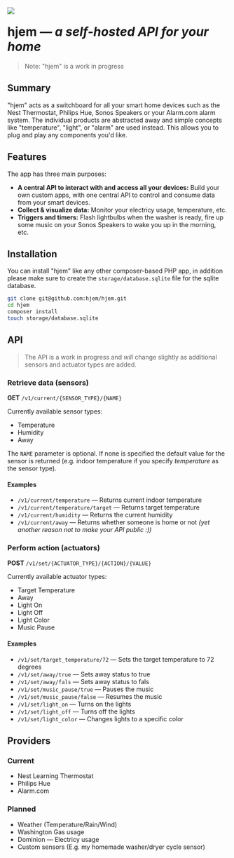 <img src="http://i.imgur.com/gMhidJO.png" align="left">
<h1>hjem <em>&mdash; a self-hosted API for your home</em></h1>

> Note: "hjem" is a work in progress

## Summary
"hjem" acts as a switchboard for all your smart home devices such as the Nest Thermostat, Philips Hue, Sonos Speakers or your Alarm.com alarm system. The individual products are abstracted away and simple concepts like "temperature", "light", or "alarm" are used instead. This allows you to plug and play any components you'd like.

## Features
The app has three main purposes:
* **A central API to interact with and access all your devices:** Build your own custom apps, with one central API to control and consume data from your smart devices.
* **Collect & visualize data:** Monitor your electricy usage, temperature, etc.
* **Triggers and timers:** Flash lightbulbs when the washer is ready, fire up some music on your Sonos Speakers to wake you up in the morning, etc.

## Installation
You can install "hjem" like any other composer-based PHP app, in addition please make sure to create the `storage/database.sqlite` file for the sqlite database.

```bash
git clone git@github.com:hjem/hjem.git
cd hjem
composer install
touch storage/database.sqlite
```

## API

> The API is a work in progress and *will* change slightly as additional sensors and actuator types are added.

### Retrieve data (sensors)

**GET** `/v1/current/{SENSOR_TYPE}/{NAME}`

Currently available sensor types:
* Temperature
* Humidity
* Away

The `NAME` parameter is optional. If none is specified the default value for the sensor is returned (e.g. indoor temperature if you specify *temperature* as the sensor type).

#### Examples
* `/v1/current/temperature` &mdash; Returns current indoor temperature
* `/v1/current/temperature/target` &mdash; Returns target temperature
* `/v1/current/humidity` &mdash; Returns the current humidity
* `/v1/current/away` &mdash; Returns whether someone is home or not *(yet another reason not to make your API public :))*

### Perform action (actuators)

**POST** `/v1/set/{ACTUATOR_TYPE}/{ACTION}/{VALUE}`

Currently available actuator types:
* Target Temperature
* Away
* Light On
* Light Off
* Light Color
* Music Pause

#### Examples
* `/v1/set/target_temperature/72` &mdash; Sets the target temperature to 72 degrees
* `/v1/set/away/true` &mdash; Sets away status to true
* `/v1/set/away/fals` &mdash; Sets away status to fals
* `/v1/set/music_pause/true` &mdash; Pauses the music
* `/v1/set/music_pause/false` &mdash; Resumes the music
* `/v1/set/light_on` &mdash; Turns on the lights
* `/v1/set/light_off` &mdash; Turns off the lights
* `/v1/set/light_color` &mdash; Changes lights to a specific color

## Providers

### Current
* Nest Learning Thermostat
* Philips Hue
* Alarm.com

### Planned
* Weather (Temperature/Rain/Wind)
* Washington Gas usage
* Dominion &mdash; Electricy usage
* Custom sensors (E.g. my homemade washer/dryer cycle sensor)
